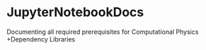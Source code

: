 # JupyterNotebookDocs
Documenting all required prerequisites for Computational Physics 
+Dependency Libraries
